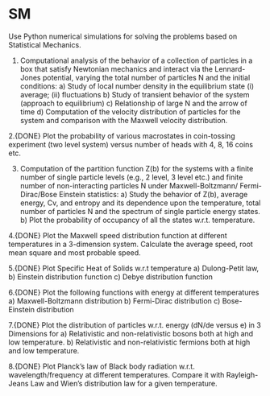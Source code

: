 # SM
Use Python numerical simulations for solving the problems based on Statistical Mechanics.

1. Computational analysis of the behavior of a collection of particles in a box that satisfy
Newtonian mechanics and interact via the Lennard-Jones potential, varying the total
number of particles N and the initial conditions:
a) Study of local number density in the equilibrium state (i) average; (ii) fluctuations
b) Study of transient behavior of the system (approach to equilibrium)
c) Relationship of large N and the arrow of time
d) Computation of the velocity distribution of particles for the system and comparison with
the Maxwell velocity distribution.

2.{DONE} Plot the probability of various macrostates in coin-tossing experiment (two level system)
versus number of heads with 4, 8, 16 coins etc.

3. Computation of the partition function Z(b) for the systems with a finite number of single
particle levels (e.g., 2 level, 3 level etc.) and finite number of non-interacting particles
N under Maxwell-Boltzmann/ Fermi-Dirac/Bose Einstein statistics:
a) Study the behavior of Z(b), average energy, Cv, and entropy and its dependence upon the
temperature, total number of particles N and the spectrum of single particle energy
states.
b) Plot the probability of occupancy of all the states w.r.t. temperature.

4.{DONE} Plot the Maxwell speed distribution function at different temperatures in a 3-dimension
system. Calculate the average speed, root mean square and most probable speed.

5.{DONE} Plot Specific Heat of Solids w.r.t temperature
a) Dulong-Petit law,
b) Einstein distribution function
c) Debye distribution function

6.{DONE} Plot the following functions with energy at different temperatures
a) Maxwell-Boltzmann distribution
b) Fermi-Dirac distribution
c) Bose-Einstein distribution

7.{DONE} Plot the distribution of particles w.r.t. energy (dN/de versus e) in 3 Dimensions for
a) Relativistic and non-relativistic bosons both at high and low temperature.
b) Relativistic and non-relativistic fermions both at high and low temperature.

8.{DONE} Plot Planck’s law of Black body radiation w.r.t. wavelength/frequency at different
temperatures. Compare it with Rayleigh-Jeans Law and Wien’s distribution law for a
given temperature.
